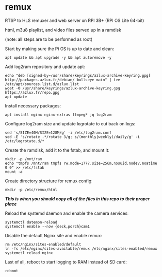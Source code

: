# remux
RTSP to HLS remuxer and web server on RPI 3B+ (RPI OS Lite 64-bit)

html, m3u8 playlist, and video files served up in a ramdisk

(note: all steps are to be performed as root)

Start by making sure the Pi OS is up to date and clean:
```
apt update && apt upgrade -y && apt autoremove -y
```

Add log2ram repository and update apt:
```
echo "deb [signed-by=/usr/share/keyrings/azlux-archive-keyring.gpg] http://packages.azlux.fr/debian/ bullseye main" | tee /etc/apt/sources.list.d/azlux.list
wget -O /usr/share/keyrings/azlux-archive-keyring.gpg  https://azlux.fr/repo.gpg
apt update
```

Install necessary packages:
```
apt install nginx nginx-extras ffmpeg* jq log2ram

```

Configure log2ram size and update logrotate to cut back on logs:
```
sed 's/SIZE=40M/SIZE=128M/g' -i /etc/log2ram.conf
sed -E 's/rotate .*/rotate 3/g; s/(monthly|weekly)/daily/g' -i /etc/logrotate.d/*
```

Create the ramdisk, add it to the fstab, and mount it:
```
mkdir -p /mnt/ram
echo "tmpfs /mnt/ram tmpfs rw,mode=1777,size=256m,nosuid,nodev,noatime 0 0" >> /etc/fstab
mount -a
```

Create directory structure for remux config:
```
mkdir -p /etc/remux/html
```

***This is when you should copy all of the files in this repo to their proper place***

Reload the systemd daemon and enable the camera services:
```
systemctl datemon-reload
systemctl enable --now {deck,porch}cam1
```

Disable the default Nginx site and enable remux:
```
rm /etc/nginx/sites-enabled/default
ln -fs /etc/nginx/sites-available/remux /etc/nginx/sites-enabled/remux
systemctl reload nginx
```

Last of all, reboot to start logging to RAM instead of SD card:
```
reboot
```
